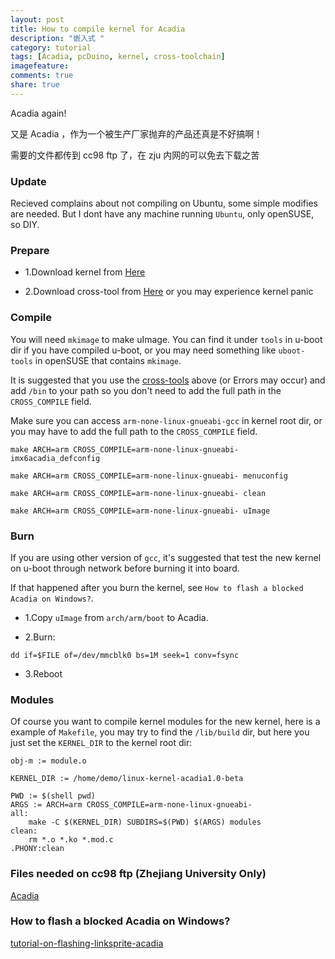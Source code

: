 ```yaml
---
layout: post
title: How to compile kernel for Acadia
description: "嵌入式 "
category: tutorial
tags: [Acadia, pcDuino, kernel, cross-toolchain]
imagefeature:
comments: true
share: true
---
```

Acadia again!

又是 Acadia ，作为一个被生产厂家抛弃的产品还真是不好搞啊！

<!--more-->

需要的文件都传到 cc98 ftp 了，在 zju 内网的可以免去下载之苦

### Update

Recieved complains about not compiling on Ubuntu, some simple modifies are needed. But I dont have any machine running `Ubuntu`,
only openSUSE, so DIY.

### Prepare

* 1.Download kernel from [Here](https://github.com/linksprite/linux-kernel-acadia1.0-beta/)

* 2.Download cross-tool from [Here](https://github.com/embest-tech/fsl-linaro-toolchain/) or you may experience kernel panic

### Compile

You will need `mkimage` to make uImage. You can find it under `tools` in u-boot dir if you have compiled u-boot, 
or you may need something like `uboot-tools` in openSUSE that contains `mkimage`.

It is suggested that you use the [cross-tools](https://github.com/embest-tech/fsl-linaro-toolchain/) above (or Errors may occur) and 
add `/bin` to your path so you don't need to add the full path in the `CROSS_COMPILE` field.

Make sure you can access `arm-none-linux-gnueabi-gcc` in kernel root dir, 
or you may have to add the full path to the `CROSS_COMPILE` field.

```
make ARCH=arm CROSS_COMPILE=arm-none-linux-gnueabi- imx6acadia_defconfig

make ARCH=arm CROSS_COMPILE=arm-none-linux-gnueabi- menuconfig

make ARCH=arm CROSS_COMPILE=arm-none-linux-gnueabi- clean

make ARCH=arm CROSS_COMPILE=arm-none-linux-gnueabi- uImage
```

### Burn

If you are using other version of `gcc`, it's suggested that test the new kernel on u-boot through network before burning it into board.

If that happened after you burn the kernel, see `How to flash a blocked Acadia on Windows?`.

* 1.Copy `uImage` from `arch/arm/boot` to Acadia.

* 2.Burn:

```
dd if=$FILE of=/dev/mmcblk0 bs=1M seek=1 conv=fsync
```

* 3.Reboot

### Modules

Of course you want to compile kernel modules for the new kernel, here is a example of `Makefile`,
you may try to find the `/lib/build` dir, but here you just set the `KERNEL_DIR` to the kernel root dir:


```
obj-m := module.o

KERNEL_DIR := /home/demo/linux-kernel-acadia1.0-beta

PWD := $(shell pwd)
ARGS := ARCH=arm CROSS_COMPILE=arm-none-linux-gnueabi-
all:
    make -C $(KERNEL_DIR) SUBDIRS=$(PWD) $(ARGS) modules
clean:
    rm *.o *.ko *.mod.c
.PHONY:clean
```
### Files needed on cc98 ftp (Zhejiang University Only)

[Acadia](ftp://software.cc98.org/%23Upload/Acadia/)

### How to flash a blocked Acadia on Windows?

[tutorial-on-flashing-linksprite-acadia](http://learn.linksprite.com/acadia/tutorial-on-flashing-linksprite-acadia/)

